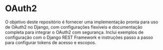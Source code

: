 # OAuth2
O objetivo deste repositório é fornecer uma implementação pronta para uso de OAuth2 no Django, com configurações flexíveis e documentação completa para integrar o OAuth2 com segurança. Inclui exemplos de configuração com o Django REST Framework e instruções passo a passo para configurar tokens de acesso e escopos.
